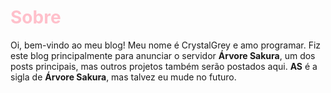 
# <font color="pink"> Sobre </font>

Oi, bem-vindo ao meu blog! Meu nome é CrystalGrey e amo programar. Fiz este blog principalmente para anunciar o servidor **Árvore Sakura**, um dos posts principais, mas outros projetos também serão postados aqui. **AS** é a sigla de **Árvore Sakura**, mas talvez eu mude no futuro.
